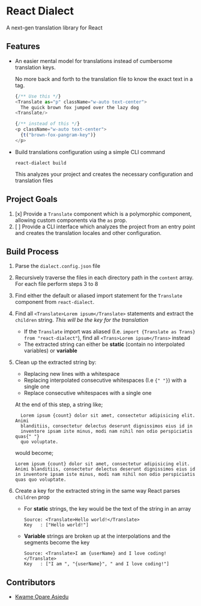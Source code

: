# React Dialect

A next-gen translation library for React

## Features

- An easier mental model for translations instead of cumbersome translation keys.

  No more back and forth to the translation file to know the exact text in a tag.

  ```typescript jsx
  {/** Use this */}
  <Translate as="p" className="w-auto text-center">
    The quick brown fox jumped over the lazy dog
  <Translate/>

  {/** instead of this */}
  <p className="w-auto text-center">
    {t("brown-fox-pangram-key")}
  </p>
  ```

- Build translations configuration using a simple CLI command

  ```shell
  react-dialect build
  ```

  This analyzes your project and creates the necessary configuration and translation files

## Project Goals

1. [x] Provide a `Translate` component which is a polymorphic component, allowing custom components via the `as` prop.
2. [ ] Provide a CLI interface which analyzes the project from an entry point and creates the translation locales and
       other configuration.

## Build Process

1. Parse the `dialect.config.json` file
2. Recursively traverse the files in each directory path in the `content` array. For each file perform steps 3 to 8
3. Find either the default or aliased import statement for the `Translate` component from `react-dialect`.
4. Find all `<Translate>Lorem ipsum</Translate>` statements and extract the `children` string. _This will be the key
   for the translation_
   - If the `Translate` import was aliased (I.e. `import {Translate as Trans} from "react-dialect"`), find all
     `<Trans>Lorem ipsum</Trans>` instead
   - The extracted string can either be **static** (contain no interpolated variables) or **variable**
5. Clean up the extracted string by:

   - Replacing new lines with a whitespace
   - Replacing interpolated consecutive whitespaces (I.e `{" "}`) with a single one
   - Replace consecutive whitespaces with a single one

   At the end of this step, a string like;

   ```
     Lorem ipsum {count} dolor sit amet, consectetur adipisicing elit. Animi
     blanditiis, consectetur delectus deserunt dignissimos eius id in
     inventore ipsam iste minus, modi nam nihil non odio perspiciatis quas{" "}
     quo voluptate.
   ```

   would become;

   ```
   Lorem ipsum {count} dolor sit amet, consectetur adipisicing elit. Animi blanditiis, consectetur delectus deserunt dignissimos eius id in inventore ipsam iste minus, modi nam nihil non odio perspiciatis quas quo voluptate.
   ```

6. Create a key for the extracted string in the same way React parses `children` prop
   - For **static** strings, the key would be the text of the string in an array
     ```
     Source: <Translate>Hello world!</Translate>
     Key   : ["Hello world!"]
     ```
   - **Variable** strings are broken up at the interpolations and the segments become the key
     ```
     Source: <Translate>I am {userName} and I love coding!</Translate>
     Key   : ["I am ", "{userName}", " and I love coding!"]
     ```

## Contributors

- [Kwame Opare Asiedu](https://github.com/kwameopareasiedu)
